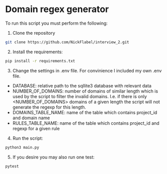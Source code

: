 # Domain regex generator

To run this script you must perform the following:

1) Clone the repository

```bash
git clone https://github.com/NickFlabel/interview_2.git
```

2) Install the requirements:

```bash
pip install -r requirements.txt
```

3) Change the settings in .env file. For convinience I included my own .env file. 

- DATABASE: relative path to the sqllite3 database with relevant data
- NUMBER_OF_DOMAINS: number of domains of similar length which is used by the script to filter the invalid domains. I.e. if there is only <NUMBER_OF_DOMAINS> domains of a given length the script will not generate the regexp for this length.
- DOMAINS_TABLE_NAME: name of the table which contains project_id and domain name 
- RULES_TABLE_NAME: name of the table which contains project_id and regexp for a given rule

4) Run the script: 

```bash
python3 main.py
```

5) If you desire you may also run one test:

```bash
pytest
```

